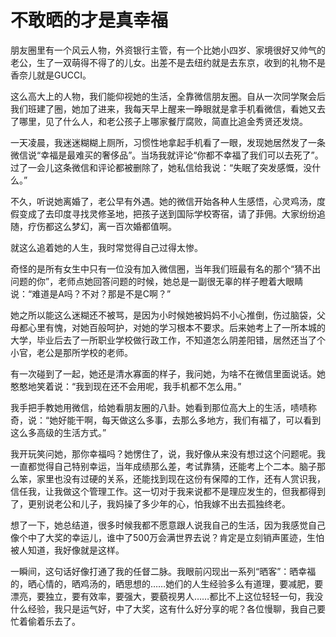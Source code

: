 # 不敢晒的才是真幸福

朋友圈里有一个风云人物，外资银行主管，有一个比她小四岁、家境很好又帅气的老公，生了一双萌得不得了的儿女。出差不是去纽约就是去东京，收到的礼物不是香奈儿就是GUCCI。 

这么高大上的人物，我们能仰视她的生活，全靠微信朋友圈。自从一次同学聚会后我们班建了圈，她加了进来，我每天早上醒来一睁眼就是拿手机看微信，看她又去了哪里，见了什么人，和老公孩子上哪家餐厅腐败，简直比追金秀贤还发烧。 

一天凌晨，我迷迷糊糊上厕所，习惯性地拿起手机看了一眼，发现她居然发了一条微信说“幸福是最难买的奢侈品”。当场我就评论“你都不幸福了我们可以去死了”。过了一会儿这条微信和评论都被删除了，她私信给我说：“失眠了突发感慨，没什么。” 

不久，听说她离婚了，老公早有外遇。她的微信开始各种人生感悟，心灵鸡汤，度假变成了去印度寻找灵修圣地，把孩子送到国际学校寄宿，请了菲佣。大家纷纷追随，疗伤都这么梦幻，离一百次婚都值啊。 

就这么追着她的人生，我时常觉得自己过得太惨。 

奇怪的是所有女生中只有一位没有加入微信圈，当年我们班最有名的那个“猜不出问题的你”，老师点她回答问题的时候，她总是一副很无辜的样子瞪着大眼睛说：“难道是A吗？不对？那是不是C啊？” 

她之所以能这么迷糊还不被骂，是因为小时候她被妈妈不小心推倒，伤过脑袋，父母都心里有愧，对她百般呵护，对她的学习根本不要求。后来她考上了一所本城的大学，毕业后去了一所职业学校做行政工作，不知道怎么阴差阳错，居然还当了个小官，老公是那所学校的老师。 

有一次碰到了一起，她还是清水寡面的样子，我问她，为啥不在微信里面说话。她憨憨地笑着说：“我到现在还不会用呢，我手机都不怎么用。” 

我手把手教她用微信，给她看朋友圈的八卦。她看到那位高大上的生活，啧啧称奇，说：“她好能干啊，每天做这么多事，去那么多地方，我们有福了，可以看到这么多高级的生活方式。” 

我开玩笑问她，那你幸福吗？她愣住了，说，我好像从来没有想过这个问题呢。我一直都觉得自己特别幸运，当年成绩那么差，考试靠猜，还能考上个二本。脑子那么笨，家里也没有过硬的关系，还能找到现在这份有保障的工作，还有人赏识我，信任我，让我做这个管理工作。这一切对于我来说都不是理应发生的，但我都得到了，更别说老公和儿子，我妈操了多少年的心，怕我嫁不出去孤独终老。 

想了一下，她总结道，很多时候我都不愿意跟人说我自己的生活，因为我感觉自己像个中了大奖的幸运儿，谁中了500万会满世界去说？肯定是立刻销声匿迹，生怕被人知道，我好像就是这样。 

一瞬间，这句话好像打通了我的任督二脉。我眼前闪现出一系列“晒客”：晒幸福的，晒心情的，晒鸡汤的，晒思想的……她们的人生经验多么有道理，要减肥，要漂亮，要独立，要有效率，要强大，要藐视男人……都比不上这位轻轻一句，我没什么经验，我只是运气好，中了大奖，这有什么好分享的呢？各位慢聊，我自己要忙着偷着乐去了。